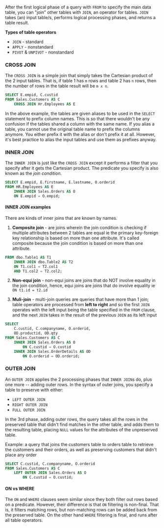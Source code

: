 After the first logical phase of a query with `FROM` to specify the main data table, you can "join" other tables with `JOIN`, an operator for tables. `JOIN` takes (an) input table/s, performs logical processing phases, and returns a table result. 

**Types of table operators**
- `JOIN` - standard
- `APPLY` - nonstandard
- `PIVOT` & `UNPIVOT` - nonstandard

### CROSS JOIN
The `CROSS JOIN` is a simple join that simply takes the Cartesian product of the 2 input tables. That is, if table 1 has `m` rows and table 2 has `n` rows, then the number of rows in the table result will be `m x n`.

```sql
SELECT E.empid, C.custid
FROM Sales.Customers AS C
	CROSS JOIN Hr.Employees AS E
```

In the above example, the tables are given aliases to be used in the `SELECT` statement to prefix column names. This is so that there wouldn't be any confusion if the tables shared a column with the same name. If you alias a table, you cannot use the original table name to prefix the columns anymore. You either prefix it with the alias or don't prefix it at all. However, it's best practice to alias the input tables and use them as prefixes anyway.

### INNER JOIN
The `INNER JOIN` is just like the `CROSS JOIN` except it performs a filter that you specify after it gets the Cartesian product. The predicate you specify is also known as the *join condition*.

```sql
SELECT E.empid, E.firstname, E.lastname, O.orderid
FROM HR.Employees AS E
	INNER JOIN Sales.Orders AS O
	ON E.empid = O.empid;
```

#### INNER JOIN examples
There are kinds of inner joins that are known by names.

1. **Composite join** - are joins wherein the join condition is checking if multiple attributes between 2 tables are equal ie the primary key-foreign key relationship is based on more than one attribute. It's called composite because the join condition is based on more than one attribute.
```sql
FROM dbo.Table1 AS T1
	INNER JOIN dbo.Table2 AS T2
	ON T1.col1 = T2.col1
	AND T1.col2 = T2.col2;
```

2. **Non-equi join** - non-equi joins are joins that do NOT involve equality in the join condition, hence, equi joins are joins that do involve equality ie `ON t1.id = t2.id`

3. **Muli-join** - multi-join queries are queries that have more than 1 join; table operators are processed from **left to right** and so the first `JOIN` operates with the left input being the table specified in the `FROM` clause, and the next `JOIN` takes in the result of the previous `JOIN` as its left input
```sql
SELECT
	C.custid, C.companyname, O.orderid,
	OD.productid, OD.qty
FROM Sales.Customers AS C
	INNER JOIN Sales.Orders AS O
		ON C.custid = O.custid
	INNER JOIN Sales.OrderDetails AS OD
		ON O.orderid = OD.orderid;
```

### OUTER JOIN
An `OUTER JOIN` applies the 2 processing phases that `INNER JOIN`s do, plus one more -- adding outer rows. In the syntax of outer joins, you specify a table to preserve with either:
- `LEFT OUTER JOIN`
- `RIGHT OUTER JOIN`
- `FULL OUTER JOIN`

In the 3rd phase, adding outer rows, the query takes all the rows in the preserved table that didn't find matches in the other table, and adds them to the resulting table, placing `NULL` values for the attributes of the unpreserved table.

Example: a query that joins the customers table to orders table to retrieve the customers and their orders, as well as preserving customers that didn't place any order
```sql
SELECT C.custid, C.companyname, O.orderid
FROM Sales.Customers AS C
	LEFT OUTER JOIN Sales.Orders AS O
		ON C.custid = O.custid;
```

#### ON vs WHERE
The `ON` and `WHERE` clauses seem similar since they both filter out rows based on a predicate. However, their difference is that `ON` filtering is non-final. That is, it filters matching rows, but non-matching rows can be added back from the preserved table. On the other hand `WHERE` filtering is final, and runs after all table operators. 